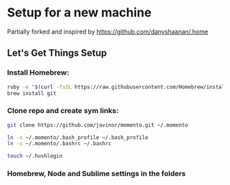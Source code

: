 # Setup for a new machine

Partially forked and inspired by https://github.com/danyshaanan/.home


## Let's Get Things Setup

### Install Homebrew:

```bash 
ruby -e "$(curl -fsSL https://raw.githubusercontent.com/Homebrew/install/master/install)"
brew install git
```

### Clone repo and create sym links:

```bash
git clone https://github.com/javinor/momento.git ~/.momento

ln -s ~/.momento/.bash_profile ~/.bash_profile
ln -s ~/.momento/.bashrc ~/.bashrc

touch ~/.hushlogin
```

### Homebrew, Node and Sublime settings in the folders
